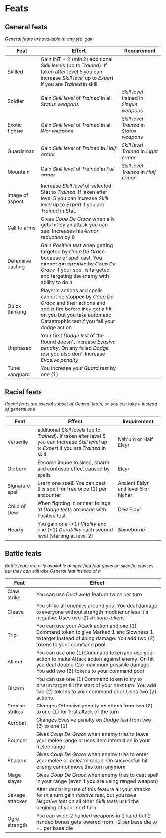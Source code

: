 # Feats

## General feats

*General feats are available at any feat gain*

| Feat | Effect | Requirement |
|---|---|---|
| Skilled | Gain INT + 2 (min 2) additional *Skill level*s (up to *Trained*). If taken after level 5 you can increase *Skill level* up to *Expert* if you are *Trained* in skill |
| Soldier | Gain *Skill level* of *Trained* in all *Status weapon*s | *Skill level* trained in *Simple weapon*s |
| Exotic fighter | Gain *Skill level* of *Trained* in all *War weapon*s | *Skill level* *Trained* in *Status weapon*s |
| Guardsman | Gain *Skill level* of *Trained* in *Half armor* | *Skill level* *Trained* in *Light armor* |
| Mountain | Gain *Skill level* of *Trained* in *Full armor* | *Skill level* *Trained* in *Half armor* |
| Image of aspect | Increase *Skill level* of selected Stat to *Trained*. If taken after level 5 you can increase *Skill level* up to *Expert* if you are *Trained* in Stat. |
| Call to arms | Gives *Coup De Grace* when ally gets hit by an attack you can see. Increases his *Armor reduction* by 6 |
| Defensive casting | Gain *Positive test* when getting targeted by *Coup De Grace* because of spell cast. You cannot get targeted by *Coup De Grace* if your spell is targeted and targeting the enemy with ability to do it |
| Quick thinking | Player's actions and spells cannot be stopped by *Coup De Grace* and their actions and spells fire before they get a hit on you but you take automatic Catastrophic test if you fail your dodge action |
| Unphased | Your first *Dodge test* of the Round doesn't increase *Evasive penalty*. On any failed *Dodge test* you also don't increase *Evasive penalty* |
| Tunel vanguard | You increase your *Guard test* by one (1) |

## Racial feats

*Racial feats are special subset of General feats, so you can take it instead of general one*

| Feat | Effect | Requirement |
|---|---|---|
| Versetile | additional *Skill level*s (up to *Trained*). If taken after level 5 you can increase *Skill level* up to *Expert* if you are *Trained* in skill | Nah'um or Half Eldyr|
| Oldborn | Become imune to sleep, charm and confused effect caused by spells | Eldyr |
| Signature spell | Learn one spell. You can cast this spell for free once (1) per encounter | Ancient Eldyr and level 5 or higher |
| Child of Dew | When fighting in or near foliage all *Dodge tests* are made with Positive test | Dew Eldyr |
| Hearty | You gain one (+1) *Vitality* and one (+1) *Durability* each second level (starting at level 2)  | Stoneborne |

## Battle feats

*Battle feats are only available at specified feat gains on specific classes but they can still take General feat instead of it*

| Feat | Effect |
|---|---|
| Claw strike | You can use *Dual wield* feature twice per turn |
| Cleave | You strike all enemies around you. You deal damage to everyone without strength modifier unless it's negative. Uses two (2) *Actions token*s.
| Trip | You can use your Attack action and one (1) Command token to give Marked 1 and Slowness 1 to target instead of doing damage. You add two (2) tokens to your command pool. |
| All out | You can use one (1) Command token and use your action to make Attack action against enemy. On hit you deal double (2x) maximum possible damage. You add two (2) tokens to your command pool |
| Disarm | You can use one (1) Command token to try to disarm target till the start of your next turn. You add two (2) tokens to your command pool. Uses two (2) actions. |
| Precise strikes | Changes Offensive penalty on attack from two (2) to one (1) for first attack of the turn |
| Acrobat | Changes Evasive penalty on *Dodge test* from two (2) to one (1) |
| Bouncer | Gives *Coup De Grace* when enemy tries to leave your melee range or uses item interaction in your melee range |
| Phalanx | Gives *Coup De Grace* when enemy tries to enter your melee or polearm range. On successfull hit enemy cannot move this turn anymore |
| Mage slayer | Gives *Coup De Grace* when enemy tries to cast spell in your range (even if you are using ranged weapon) |
| Savage attacker | After declaring use of this feature all your attacks for this turn gain *Positive test*, but you have *Negative test* on all other *Skill test*s untill the begining of your next turn |
| Ogre strength | You can wield 2 handed weapons in 1 hand but 2 handed bonus gets lowered from +2 per base die to +1 per base die |

